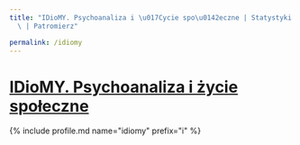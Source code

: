 ```yaml
---
title: "IDioMY. Psychoanaliza i \u017Cycie spo\u0142eczne | Statystyki patronite.pl\
  \ | Patromierz"

permalink: /idiomy
---
```


# [IDioMY. Psychoanaliza i życie społeczne](https://patronite.pl/idiomy)

{% include profile.md name="idiomy" prefix="i" %}
